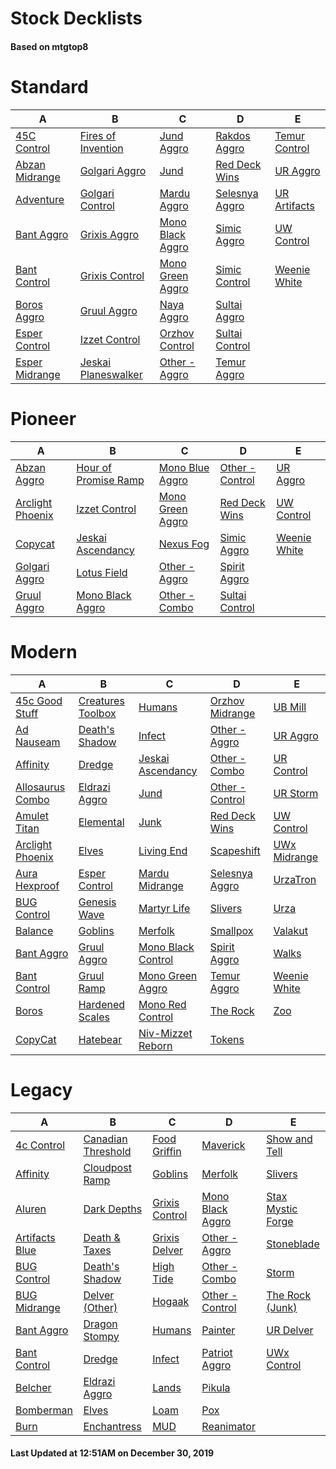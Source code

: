 # Stock Decklists
#### Based on mtgtop8


# Standard

|                             A                              |                                  B                                   |                               C                                |                             D                              |                            E                             |
|------------------------------------------------------------|----------------------------------------------------------------------|----------------------------------------------------------------|------------------------------------------------------------|----------------------------------------------------------|
|[45C Control](./mtgtop8/Standard/decks/45C_Control.md)      |[Fires of Invention](./mtgtop8/Standard/decks/Fires_of_Invention.md)  |[Jund Aggro](./mtgtop8/Standard/decks/Jund_Aggro.md)            |[Rakdos Aggro](./mtgtop8/Standard/decks/Rakdos_Aggro.md)    |[Temur Control](./mtgtop8/Standard/decks/Temur_Control.md)|
|[Abzan Midrange](./mtgtop8/Standard/decks/Abzan_Midrange.md)|[Golgari Aggro](./mtgtop8/Standard/decks/Golgari_Aggro.md)            |[Jund](./mtgtop8/Standard/decks/Jund.md)                        |[Red Deck Wins](./mtgtop8/Standard/decks/Red_Deck_Wins.md)  |[UR Aggro](./mtgtop8/Standard/decks/UR_Aggro.md)          |
|[Adventure](./mtgtop8/Standard/decks/Adventure.md)          |[Golgari Control](./mtgtop8/Standard/decks/Golgari_Control.md)        |[Mardu Aggro](./mtgtop8/Standard/decks/Mardu_Aggro.md)          |[Selesnya Aggro](./mtgtop8/Standard/decks/Selesnya_Aggro.md)|[UR Artifacts](./mtgtop8/Standard/decks/UR_Artifacts.md)  |
|[Bant Aggro](./mtgtop8/Standard/decks/Bant_Aggro.md)        |[Grixis Aggro](./mtgtop8/Standard/decks/Grixis_Aggro.md)              |[Mono Black Aggro](./mtgtop8/Standard/decks/Mono_Black_Aggro.md)|[Simic Aggro](./mtgtop8/Standard/decks/Simic_Aggro.md)      |[UW Control](./mtgtop8/Standard/decks/UW_Control.md)      |
|[Bant Control](./mtgtop8/Standard/decks/Bant_Control.md)    |[Grixis Control](./mtgtop8/Standard/decks/Grixis_Control.md)          |[Mono Green Aggro](./mtgtop8/Standard/decks/Mono_Green_Aggro.md)|[Simic Control](./mtgtop8/Standard/decks/Simic_Control.md)  |[Weenie White](./mtgtop8/Standard/decks/Weenie_White.md)  |
|[Boros Aggro](./mtgtop8/Standard/decks/Boros_Aggro.md)      |[Gruul Aggro](./mtgtop8/Standard/decks/Gruul_Aggro.md)                |[Naya Aggro](./mtgtop8/Standard/decks/Naya_Aggro.md)            |[Sultai Aggro](./mtgtop8/Standard/decks/Sultai_Aggro.md)    |                                                          |
|[Esper Control](./mtgtop8/Standard/decks/Esper_Control.md)  |[Izzet Control](./mtgtop8/Standard/decks/Izzet_Control.md)            |[Orzhov Control](./mtgtop8/Standard/decks/Orzhov_Control.md)    |[Sultai Control](./mtgtop8/Standard/decks/Sultai_Control.md)|                                                          |
|[Esper Midrange](./mtgtop8/Standard/decks/Esper_Midrange.md)|[Jeskai Planeswalker](./mtgtop8/Standard/decks/Jeskai_Planeswalker.md)|[Other - Aggro](./mtgtop8/Standard/decks/Other_-_Aggro.md)      |[Temur Aggro](./mtgtop8/Standard/decks/Temur_Aggro.md)      |                                                          |


# Pioneer

|                               A                               |                                   B                                   |                               C                               |                              D                              |                           E                           |
|---------------------------------------------------------------|-----------------------------------------------------------------------|---------------------------------------------------------------|-------------------------------------------------------------|-------------------------------------------------------|
|[Abzan Aggro](./mtgtop8/Pioneer/decks/Abzan_Aggro.md)          |[Hour of Promise Ramp](./mtgtop8/Pioneer/decks/Hour_of_Promise_Ramp.md)|[Mono Blue Aggro](./mtgtop8/Pioneer/decks/Mono_Blue_Aggro.md)  |[Other - Control](./mtgtop8/Pioneer/decks/Other_-_Control.md)|[UR Aggro](./mtgtop8/Pioneer/decks/UR_Aggro.md)        |
|[Arclight Phoenix](./mtgtop8/Pioneer/decks/Arclight_Phoenix.md)|[Izzet Control](./mtgtop8/Pioneer/decks/Izzet_Control.md)              |[Mono Green Aggro](./mtgtop8/Pioneer/decks/Mono_Green_Aggro.md)|[Red Deck Wins](./mtgtop8/Pioneer/decks/Red_Deck_Wins.md)    |[UW Control](./mtgtop8/Pioneer/decks/UW_Control.md)    |
|[Copycat](./mtgtop8/Pioneer/decks/Copycat.md)                  |[Jeskai Ascendancy](./mtgtop8/Pioneer/decks/Jeskai_Ascendancy.md)      |[Nexus Fog](./mtgtop8/Pioneer/decks/Nexus_Fog.md)              |[Simic Aggro](./mtgtop8/Pioneer/decks/Simic_Aggro.md)        |[Weenie White](./mtgtop8/Pioneer/decks/Weenie_White.md)|
|[Golgari Aggro](./mtgtop8/Pioneer/decks/Golgari_Aggro.md)      |[Lotus Field](./mtgtop8/Pioneer/decks/Lotus_Field.md)                  |[Other - Aggro](./mtgtop8/Pioneer/decks/Other_-_Aggro.md)      |[Spirit Aggro](./mtgtop8/Pioneer/decks/Spirit_Aggro.md)      |                                                       |
|[Gruul Aggro](./mtgtop8/Pioneer/decks/Gruul_Aggro.md)          |[Mono Black Aggro](./mtgtop8/Pioneer/decks/Mono_Black_Aggro.md)        |[Other - Combo](./mtgtop8/Pioneer/decks/Other_-_Combo.md)      |[Sultai Control](./mtgtop8/Pioneer/decks/Sultai_Control.md)  |                                                       |


# Modern

|                              A                               |                               B                                |                                C                                 |                             D                              |                          E                           |
|--------------------------------------------------------------|----------------------------------------------------------------|------------------------------------------------------------------|------------------------------------------------------------|------------------------------------------------------|
|[45c Good Stuff](./mtgtop8/Modern/decks/45c_Good_Stuff.md)    |[Creatures Toolbox](./mtgtop8/Modern/decks/Creatures_Toolbox.md)|[Humans](./mtgtop8/Modern/decks/Humans.md)                        |[Orzhov Midrange](./mtgtop8/Modern/decks/Orzhov_Midrange.md)|[UB Mill](./mtgtop8/Modern/decks/UB_Mill.md)          |
|[Ad Nauseam](./mtgtop8/Modern/decks/Ad_Nauseam.md)            |[Death's Shadow](./mtgtop8/Modern/decks/Death's_Shadow.md)      |[Infect](./mtgtop8/Modern/decks/Infect.md)                        |[Other - Aggro](./mtgtop8/Modern/decks/Other_-_Aggro.md)    |[UR Aggro](./mtgtop8/Modern/decks/UR_Aggro.md)        |
|[Affinity](./mtgtop8/Modern/decks/Affinity.md)                |[Dredge](./mtgtop8/Modern/decks/Dredge.md)                      |[Jeskai Ascendancy](./mtgtop8/Modern/decks/Jeskai_Ascendancy.md)  |[Other - Combo](./mtgtop8/Modern/decks/Other_-_Combo.md)    |[UR Control](./mtgtop8/Modern/decks/UR_Control.md)    |
|[Allosaurus Combo](./mtgtop8/Modern/decks/Allosaurus_Combo.md)|[Eldrazi Aggro](./mtgtop8/Modern/decks/Eldrazi_Aggro.md)        |[Jund](./mtgtop8/Modern/decks/Jund.md)                            |[Other - Control](./mtgtop8/Modern/decks/Other_-_Control.md)|[UR Storm](./mtgtop8/Modern/decks/UR_Storm.md)        |
|[Amulet Titan](./mtgtop8/Modern/decks/Amulet_Titan.md)        |[Elemental](./mtgtop8/Modern/decks/Elemental.md)                |[Junk](./mtgtop8/Modern/decks/Junk.md)                            |[Red Deck Wins](./mtgtop8/Modern/decks/Red_Deck_Wins.md)    |[UW Control](./mtgtop8/Modern/decks/UW_Control.md)    |
|[Arclight Phoenix](./mtgtop8/Modern/decks/Arclight_Phoenix.md)|[Elves](./mtgtop8/Modern/decks/Elves.md)                        |[Living End](./mtgtop8/Modern/decks/Living_End.md)                |[Scapeshift](./mtgtop8/Modern/decks/Scapeshift.md)          |[UWx Midrange](./mtgtop8/Modern/decks/UWx_Midrange.md)|
|[Aura Hexproof](./mtgtop8/Modern/decks/Aura_Hexproof.md)      |[Esper Control](./mtgtop8/Modern/decks/Esper_Control.md)        |[Mardu Midrange](./mtgtop8/Modern/decks/Mardu_Midrange.md)        |[Selesnya Aggro](./mtgtop8/Modern/decks/Selesnya_Aggro.md)  |[UrzaTron](./mtgtop8/Modern/decks/UrzaTron.md)        |
|[BUG Control](./mtgtop8/Modern/decks/BUG_Control.md)          |[Genesis Wave](./mtgtop8/Modern/decks/Genesis_Wave.md)          |[Martyr Life](./mtgtop8/Modern/decks/Martyr_Life.md)              |[Slivers](./mtgtop8/Modern/decks/Slivers.md)                |[Urza](./mtgtop8/Modern/decks/Urza.md)                |
|[Balance](./mtgtop8/Modern/decks/Balance.md)                  |[Goblins](./mtgtop8/Modern/decks/Goblins.md)                    |[Merfolk](./mtgtop8/Modern/decks/Merfolk.md)                      |[Smallpox](./mtgtop8/Modern/decks/Smallpox.md)              |[Valakut](./mtgtop8/Modern/decks/Valakut.md)          |
|[Bant Aggro](./mtgtop8/Modern/decks/Bant_Aggro.md)            |[Gruul Aggro](./mtgtop8/Modern/decks/Gruul_Aggro.md)            |[Mono Black Control](./mtgtop8/Modern/decks/Mono_Black_Control.md)|[Spirit Aggro](./mtgtop8/Modern/decks/Spirit_Aggro.md)      |[Walks](./mtgtop8/Modern/decks/Walks.md)              |
|[Bant Control](./mtgtop8/Modern/decks/Bant_Control.md)        |[Gruul Ramp](./mtgtop8/Modern/decks/Gruul_Ramp.md)              |[Mono Green Aggro](./mtgtop8/Modern/decks/Mono_Green_Aggro.md)    |[Temur Aggro](./mtgtop8/Modern/decks/Temur_Aggro.md)        |[Weenie White](./mtgtop8/Modern/decks/Weenie_White.md)|
|[Boros](./mtgtop8/Modern/decks/Boros.md)                      |[Hardened Scales](./mtgtop8/Modern/decks/Hardened_Scales.md)    |[Mono Red Control](./mtgtop8/Modern/decks/Mono_Red_Control.md)    |[The Rock](./mtgtop8/Modern/decks/The_Rock.md)              |[Zoo](./mtgtop8/Modern/decks/Zoo.md)                  |
|[CopyCat](./mtgtop8/Modern/decks/CopyCat.md)                  |[Hatebear](./mtgtop8/Modern/decks/Hatebear.md)                  |[Niv-Mizzet Reborn](./mtgtop8/Modern/decks/Niv-Mizzet_Reborn.md)  |[Tokens](./mtgtop8/Modern/decks/Tokens.md)                  |                                                      |


# Legacy

|                            A                             |                                B                                 |                            C                             |                              D                               |                                E                                 |
|----------------------------------------------------------|------------------------------------------------------------------|----------------------------------------------------------|--------------------------------------------------------------|------------------------------------------------------------------|
|[4c Control](./mtgtop8/Legacy/decks/4c_Control.md)        |[Canadian Threshold](./mtgtop8/Legacy/decks/Canadian_Threshold.md)|[Food Griffin](./mtgtop8/Legacy/decks/Food_Griffin.md)    |[Maverick](./mtgtop8/Legacy/decks/Maverick.md)                |[Show and Tell](./mtgtop8/Legacy/decks/Show_and_Tell.md)          |
|[Affinity](./mtgtop8/Legacy/decks/Affinity.md)            |[Cloudpost Ramp](./mtgtop8/Legacy/decks/Cloudpost_Ramp.md)        |[Goblins](./mtgtop8/Legacy/decks/Goblins.md)              |[Merfolk](./mtgtop8/Legacy/decks/Merfolk.md)                  |[Slivers](./mtgtop8/Legacy/decks/Slivers.md)                      |
|[Aluren](./mtgtop8/Legacy/decks/Aluren.md)                |[Dark Depths](./mtgtop8/Legacy/decks/Dark_Depths.md)              |[Grixis Control](./mtgtop8/Legacy/decks/Grixis_Control.md)|[Mono Black Aggro](./mtgtop8/Legacy/decks/Mono_Black_Aggro.md)|[Stax  Mystic Forge](./mtgtop8/Legacy/decks/Stax__Mystic_Forge.md)|
|[Artifacts Blue](./mtgtop8/Legacy/decks/Artifacts_Blue.md)|[Death & Taxes](./mtgtop8/Legacy/decks/Death_&_Taxes.md)          |[Grixis Delver](./mtgtop8/Legacy/decks/Grixis_Delver.md)  |[Other - Aggro](./mtgtop8/Legacy/decks/Other_-_Aggro.md)      |[Stoneblade](./mtgtop8/Legacy/decks/Stoneblade.md)                |
|[BUG Control](./mtgtop8/Legacy/decks/BUG_Control.md)      |[Death's Shadow](./mtgtop8/Legacy/decks/Death's_Shadow.md)        |[High Tide](./mtgtop8/Legacy/decks/High_Tide.md)          |[Other - Combo](./mtgtop8/Legacy/decks/Other_-_Combo.md)      |[Storm](./mtgtop8/Legacy/decks/Storm.md)                          |
|[BUG Midrange](./mtgtop8/Legacy/decks/BUG_Midrange.md)    |[Delver (Other)](./mtgtop8/Legacy/decks/Delver_(Other).md)        |[Hogaak](./mtgtop8/Legacy/decks/Hogaak.md)                |[Other - Control](./mtgtop8/Legacy/decks/Other_-_Control.md)  |[The Rock (Junk)](./mtgtop8/Legacy/decks/The_Rock_(Junk).md)      |
|[Bant Aggro](./mtgtop8/Legacy/decks/Bant_Aggro.md)        |[Dragon Stompy](./mtgtop8/Legacy/decks/Dragon_Stompy.md)          |[Humans](./mtgtop8/Legacy/decks/Humans.md)                |[Painter](./mtgtop8/Legacy/decks/Painter.md)                  |[UR Delver](./mtgtop8/Legacy/decks/UR_Delver.md)                  |
|[Bant Control](./mtgtop8/Legacy/decks/Bant_Control.md)    |[Dredge](./mtgtop8/Legacy/decks/Dredge.md)                        |[Infect](./mtgtop8/Legacy/decks/Infect.md)                |[Patriot Aggro](./mtgtop8/Legacy/decks/Patriot_Aggro.md)      |[UWx Control](./mtgtop8/Legacy/decks/UWx_Control.md)              |
|[Belcher](./mtgtop8/Legacy/decks/Belcher.md)              |[Eldrazi Aggro](./mtgtop8/Legacy/decks/Eldrazi_Aggro.md)          |[Lands](./mtgtop8/Legacy/decks/Lands.md)                  |[Pikula](./mtgtop8/Legacy/decks/Pikula.md)                    |                                                                  |
|[Bomberman](./mtgtop8/Legacy/decks/Bomberman.md)          |[Elves](./mtgtop8/Legacy/decks/Elves.md)                          |[Loam](./mtgtop8/Legacy/decks/Loam.md)                    |[Pox](./mtgtop8/Legacy/decks/Pox.md)                          |                                                                  |
|[Burn](./mtgtop8/Legacy/decks/Burn.md)                    |[Enchantress](./mtgtop8/Legacy/decks/Enchantress.md)              |[MUD](./mtgtop8/Legacy/decks/MUD.md)                      |[Reanimator](./mtgtop8/Legacy/decks/Reanimator.md)            |                                                                  |



#### Last Updated at 12:51AM on December 30, 2019